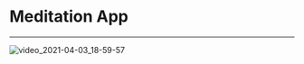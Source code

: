 # Meditation App

---

![video_2021-04-03_18-59-57](https://user-images.githubusercontent.com/2098777/113484183-a0a09c00-94af-11eb-8772-c2e14313c630.gif)

